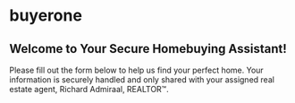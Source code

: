 # buyerone<!DOCTYPE html>
<html lang="en">
<head>
    <meta charset="UTF-8">
    <meta name="viewport" content="width=device-width, initial-scale=1.0">
    <title>Buyer One Custom Form</title>
</head>
<body>
    <h2>Welcome to Your Secure Homebuying Assistant!</h2>
    <p>Please fill out the form below to help us find your perfect home. Your information is securely handled and only shared with your assigned real estate agent, Richard Admiraal, REALTOR™.</p>  


